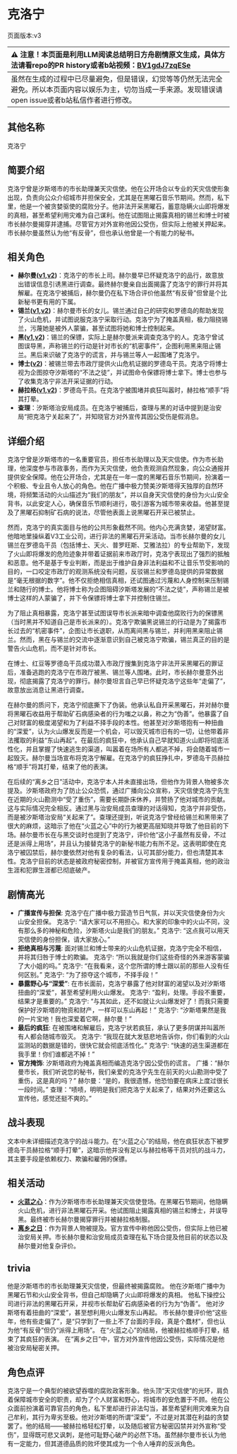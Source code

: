 # 克洛宁
页面版本:v3
 

| :warning: 注意！本页面是利用LLM阅读总结明日方舟剧情原文生成，具体方法请看repo的PR history或者b站视频：[BV1gdJ7zqESe](https://www.bilibili.com/video/BV1gdJ7zqESe/)         |
|:----------------------------|
| 虽然在生成的过程中已尽量避免，但是错误，幻觉等等仍然无法完全避免。所以本页面内容以娱乐为主，切勿当成一手来源。发现错误请open issue或者b站私信作者进行修改。|



## 其他名称
克洛宁
## 简要介绍
克洛宁曾是汐斯塔市的市长助理兼天灾信使。他在公开场合以专业的天灾信使形象出现，负责向公众介绍城市并担保安全，尤其是在黑曜石音乐节期间。然而，私下里，他是一个被贪婪驱使的腐败分子。他非法开采黑曜石，蓄意隐瞒火山即将爆发的真相，甚至希望利用灾难为自己谋利。他在试图阻止揭露真相的锡兰和博士时被市长赫尔曼揭穿并逮捕。尽管官方对外宣称他因公受伤，但实际上他被关押起来。市长赫尔曼虽然认为他“有反骨”，但也承认他曾是一个有能力的秘书。
## 相关角色
-   **赫尔曼([v1](../chars/extended_char_he_er_man.md),[v2](extended_char_he_er_man.md))**：克洛宁的市长上司。赫尔曼早已怀疑克洛宁的品行，故意放出错误信息引诱黑进行调查。最终赫尔曼亲自出面揭露了克洛宁的罪行并将其解雇。在克洛宁被捕后，赫尔曼仍在私下场合评价他虽然“有反骨”但曾是个比新秘书更有用的下属。
-   **锡兰([v1](../chars/char_348_ceylon.md),[v2](char_348_ceylon.md))**：赫尔曼市长的女儿。锡兰通过自己的研究和罗德岛的帮助发现了火山危机，并试图说服克洛宁采取行动。克洛宁为了掩盖真相，极力阻挠锡兰，污蔑她是被外人蒙骗，甚至试图将她和博士控制起来。
-   **黑([v1](../chars/char_340_shwaz.md),[v2](char_340_shwaz.md))**：锡兰的保镖，实际上是赫尔曼派来调查克洛宁的人。克洛宁曾试图误导黑，声称锡兰的行动是针对市长的“机密事件”，企图利用黑来阻止锡兰。黑后来识破了克洛宁的谎言，并与锡兰等人一起围堵了克洛宁。
-   **博士([v2](extended_char_bo_shi.md))**：被锡兰带去市政厅提供火山危机证据的罗德岛干员。克洛宁将博士视为企图掠夺汐斯塔的“不法之徒”，并试图命令保镖将博士拿下。博士也参与了收集克洛宁非法开采证据的行动。
-   **赫拉格([v1](../chars/char_188_helage.md),[v2](char_188_helage.md))**：罗德岛干员。在克洛宁被围堵并疯狂叫嚣时，赫拉格“顺手”将其打晕。
-   **查理**：汐斯塔治安局成员。在克洛宁被捕后，查理与黑的对话中提到是治安局“把克洛宁关起来了”，并知晓官方对外宣传其因公受伤是假消息。
## 详细介绍
克洛宁曾是汐斯塔市的一名重要官员，担任市长助理以及天灾信使。作为市长助理，他深度参与市政事务，而作为天灾信使，他负责观测自然现象，向公众通报并提供安全保障。他在公开场合，尤其是在一年一度的黑曜石音乐节期间，扮演着一个积极、专业且令人放心的角色。他在广播中极力赞美汐斯塔得天独厚的自然环境，将频繁活动的火山描述为“我们的朋友”，并以自身天灾信使的身份为火山安全背书，以此安定人心，确保音乐节顺利进行，吸引游客为城市带来收益。他甚至提及了黑曜石抑制矿石病的说法，尽管他表面上说黑曜石开采已被禁止。

然而，克洛宁的真实面目与他的公共形象截然不同。他内心充满贪婪，渴望财富。他暗地里操纵着V3工业公司，进行非法的黑曜石开采活动。当市长赫尔曼的女儿锡兰在罗德岛干员（包括博士、天火、普罗旺斯、艾雅法拉）的专业帮助下，发现了火山即将爆发的危险迹象并带着证据前来市政厅时，克洛宁表现出了强烈的抵触和恶意。他不是基于专业判断，而是出于维护自身非法利益和不让音乐节受影响的目的，一口咬定市政厅的观测系统没有问题，反驳锡兰和罗德岛提供的异常数据是“毫无根据的数字”。他不仅拒绝相信真相，还试图通过污蔑和人身控制来压制锡兰和随行的博士。他将博士称为企图阻碍汐斯塔发展的“不法之徒”，声称锡兰是被博士这样的人蒙骗了，并下令保镖将博士拿下并控制住锡兰。

为了阻止真相暴露，克洛宁甚至试图误导市长派来暗中调查他腐败行为的保镖黑（当时黑并不知道自己是市长派来的）。克洛宁欺骗黑说锡兰的行动是为了揭露市长过去的“机密事件”，企图让市长退职，从而离间黑与锡兰，并利用黑来阻止锡兰。然而，黑在与锡兰的交流中逐渐意识到自己被克洛宁欺骗，锡兰真正的目的是警告火山危机，而不是针对市长。

在博士、红豆等罗德岛干员成功潜入市政厅搜集到克洛宁非法开采黑曜石的罪证后，准备逃跑的克洛宁在市政厅被黑、锡兰等人围堵。此时，市长赫尔曼意外出现，彻底揭露了克洛宁的罪行。赫尔曼坦言自己早已怀疑克洛宁这些年“走偏了”，故意放出消息让黑进行调查。

在赫尔曼的质问下，克洛宁彻底撕下了伪装。他承认私自开采黑曜石，并对赫尔曼将黑曜石收益用于帮助矿石病感染者的行为嗤之以鼻，称之为“伪善”。他暴露了自己对财富的极度渴望和为了利益不择手段的本性。他甚至对汐斯塔抱有一种扭曲的“深爱”，认为火山爆发反而是一个机会，可以毁灭城市旧有的一切，让他带着非法攫取的利益“东山再起”。在最后的疯狂中，他承认自己早就知道火山即将彻底活性化，并且掌握了快速逃生的渠道，叫嚣着在场所有人都逃不掉，将会随着城市一起毁灭。赫尔曼当场宣布将克洛宁解雇。在克洛宁的疯狂挣扎中，罗德岛干员赫拉格“顺手”将其打晕，结束了他的表演。

在后续的“离乡之日”活动中，克洛宁本人并未直接出场，但他作为背景人物被多次提及。汐斯塔政府为了防止公众恐慌，通过广播向公众宣称，天灾信使克洛宁先生在近期的火山勘测中“受了重伤”，需要长期卧床休养，并赞扬了他对城市的贡献。这与实际情况完全相反。通过黑与治安局成员查理的对话得知，克洛宁并非受伤，而是被汐斯塔治安局“关起来了”。查理还提到，听说克洛宁曾经给锡兰和黑带来了很大的麻烦，这暗示了他在“火蓝之心”中的行为被更高层知晓并导致了他目前的下场。赫尔曼市长在与黑交谈时也提到了克洛宁，评价他“这小子虽然有反骨，不过还是派得上用场”，并且认为接替克洛宁的新秘书能力有所不足。这表明即使在克洛宁被囚禁后，赫尔曼依然对他有复杂的看法，认可其部分能力，但也清楚其本性。克洛宁目前的状态是被政府秘密控制，并被官方宣传用于掩盖真相，他的政治生涯和犯罪生涯都已彻底破产。
## 剧情高光
-   **广播宣传与担保**: 克洛宁在广播中极力营造节日气氛，并以天灾信使身份为火山安全担保。
    克洛宁: “请大家可以不用担心。和大家的印象中的火山不同，没有那么多的神秘和危险，汐斯塔火山是我们的朋友。”
    克洛宁: “这点我可以用天灾信使的身份担保，请大家放心。”
-   **拒绝真相与污蔑**: 面对锡兰和博士带来的火山危机证据，克洛宁完全不相信，并将其归咎于博士的欺骗。
    克洛宁: “所以我就是你们这些奇怪的外来游客蒙骗了大小姐的吗。”
    克洛宁: “在我看来，这个您所谓的博士跟以前的那些人没有任何区别。”
    克洛宁: “为了掠夺这个城市，不择手段！”
-   **暴露野心与“深爱”**: 在市长面前，克洛宁暴露了他对财富的渴望以及对汐斯塔扭曲的“深爱”，甚至希望利用火山爆发。
    克洛宁: “盈利，处理。手段不重要，结果才是重要的。”
    克洛宁: “与其如此，还不如就让火山爆发好了！而我只需要保护好汐斯塔的物资和财产，一样可以东山再起！”
    克洛宁: “汐斯塔果然是我的一片宝地！我也深爱着它啊，赫尔曼！”
-   **最后的疯狂**: 在被围堵和解雇后，克洛宁状若疯狂，承认了更多阴谋并叫嚣所有人都会随城市毁灭。
    克洛宁: “我现在就大发慈悲地告诉你，你们看到的火山监测站的数据是错的，很快它就会彻底活性化。”
    克洛宁: “快速的逃生渠道都在我手里！你们谁都逃不掉！”
-   **官方掩饰**: 汐斯塔政府为掩盖真相而编造克洛宁因公受伤的谎言。
    广播：“赫尔曼市长，我们听说您的秘书，我们亲爱的克洛宁先生在前天的火山勘测中受了重伤，这是真的吗？” 赫尔曼：“是的，我很遗憾，他恐怕要在病床上度过很长一段时间。”
    查理：“啧啧，明明是我们把克洛宁关起来了，结果对外还要这么宣传他，感觉还挺不爽的。”
## 战斗表现
文本中未详细描述克洛宁的战斗能力。在“火蓝之心”的结局，他在疯狂状态下被罗德岛干员赫拉格“顺手打晕”，这暗示他并没有足以与赫拉格等干员对抗的战斗力，其主要手段是依赖权力、欺骗和雇佣的保镖。
## 相关活动
-   **[火蓝之心](../stories/act3d0.md)**：作为汐斯塔市市长助理兼天灾信使登场。在黑曜石节期间，他隐瞒火山危机，进行非法黑曜石开采。他试图阻止揭露真相的锡兰和博士，并误导黑。最终被市长赫尔曼揭穿罪行并被赫拉格制服。
-   **[离乡之日](../stories/story_shwaz_set_1.md)**：作为背景人物被提及。官方宣传中称他因公受伤，但实际上他已被治安局关押。市长赫尔曼和治安局成员查理在私下场合提及他目前的状态以及赫尔曼对他复杂评价。
## trivia
他是汐斯塔市的市长助理兼天灾信使，但最终被揭露腐败。
他在汐斯塔广播中为黑曜石节和火山安全背书，但自己却隐瞒了火山即将爆发的真相。
他私下操控公司进行非法的黑曜石开采，并视市长帮助矿石病感染者的行为为“伪善”。
他对汐斯塔有着扭曲的“深爱”，甚至想利用火山爆发东山再起。
市长赫尔曼评价他“这些年，他有些走偏了”，是“只学到了一些上不了台面的手段，真是个蠢材”，但也认为他“有反骨”但仍“派得上用场”。
在“火蓝之心”的结局，他被赫拉格顺手打晕，结束了其疯狂的表演。
在“离乡之日”中，官方对外宣传他因公受伤，实际情况是他被治安局秘密关押。
## 角色点评
克洛宁是一个典型的被欲望吞噬的腐败政客形象。他头顶“天灾信使”的光环，肩负着保障城市安全的职责，却为了个人财富和野心，将城市的安危置于不顾。他在公众面前扮演着可靠官员的角色，私下里却进行非法勾当，甚至希望利用灾难来为自己牟利，其行为卑劣至极。他对汐斯塔的所谓“深爱”，不过是对其潜在利益的贪婪罢了。他的结局——被赫拉格轻松打晕，以及随后被官方秘密囚禁并对外宣称“受伤”，显得既可悲又讽刺，是他可耻野心破产的必然下场。虽然赫尔曼市长认为他有一定能力，但其道德品质的败坏使其成为一个令人唾弃的反派角色。
